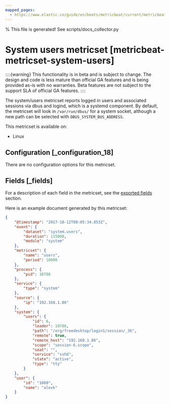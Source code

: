 ```yaml
---
mapped_pages:
  - https://www.elastic.co/guide/en/beats/metricbeat/current/metricbeat-metricset-system-users.html
---
```


% This file is generated! See scripts/docs_collector.py

# System users metricset [metricbeat-metricset-system-users]

::::{warning}
This functionality is in beta and is subject to change. The design and code is less mature than official GA features and is being provided as-is with no warranties. Beta features are not subject to the support SLA of official GA features.
::::


The system/users metricset reports logged in users and associated sessions via dbus and logind, which is a systemd component. By default, the metricset will look in `/var/run/dbus/` for a system socket, although a new path can be selected with `DBUS_SYSTEM_BUS_ADDRESS`.

This metricset is available on:

* Linux


## Configuration [_configuration_18]

There are no configuration options for this metricset.

## Fields [_fields]

For a description of each field in the metricset, see the [exported fields](/reference/metricbeat/exported-fields-system.md) section.

Here is an example document generated by this metricset:

```json
{
    "@timestamp": "2017-10-12T08:05:34.853Z",
    "event": {
        "dataset": "system.users",
        "duration": 115000,
        "module": "system"
    },
    "metricset": {
        "name": "users",
        "period": 10000
    },
    "process": {
        "pid": 10786
    },
    "service": {
        "type": "system"
    },
    "source": {
        "ip": "192.168.1.86"
    },
    "system": {
        "users": {
            "id": 6,
            "leader": 10786,
            "path": "/org/freedesktop/login1/session/_36",
            "remote": true,
            "remote_host": "192.168.1.86",
            "scope": "session-6.scope",
            "seat": "",
            "service": "sshd",
            "state": "active",
            "type": "tty"
        }
    },
    "user": {
        "id": "1000",
        "name": "alexk"
    }
}
```
